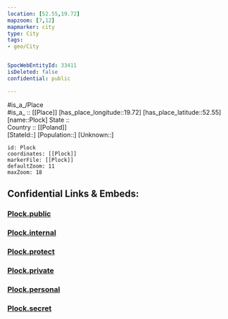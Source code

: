 ```yaml
---
location: [52.55,19.72] 
mapzoom: [7,12] 
mapmarker: city 
type: City
tags:
- geo/City


SpocWebEntityId: 33411
isDeleted: false
confidential: public

---
```

#is_a_/Place  
#is_a_ :: [[Place]] 
[has_place_longitude::19.72] 
[has_place_latitude::52.55] 
[name::Plock] 
State ::  
Country :: [[Poland]]  
[StateId::] 
[Population::] 
[Unknown::] 


```leaflet
id: Plock
coordinates: [[Plock]] 
markerFile: [[Plock]] 
defaultZoom: 11 
maxZoom: 18
```


## Confidential Links & Embeds: 

### [Plock.public](/_public/\Earth\Continent\Europe\Europe~East\Poland\Provinces~Poland\Masovian\CityPlock.public.md) 

### [Plock.internal](/_internal/\Earth\Continent\Europe\Europe~East\Poland\Provinces~Poland\Masovian\CityPlock.internal.md) 

### [Plock.protect](/_protect/\Earth\Continent\Europe\Europe~East\Poland\Provinces~Poland\Masovian\CityPlock.protect.md) 

### [Plock.private](/_private/\Earth\Continent\Europe\Europe~East\Poland\Provinces~Poland\Masovian\CityPlock.private.md) 

### [Plock.personal](/_personal/\Earth\Continent\Europe\Europe~East\Poland\Provinces~Poland\Masovian\CityPlock.personal.md) 

### [Plock.secret](/_secret/\Earth\Continent\Europe\Europe~East\Poland\Provinces~Poland\Masovian\CityPlock.secret.md)

